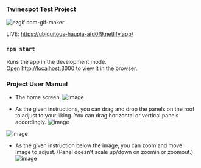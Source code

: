### Twinespot Test Project
![ezgif com-gif-maker](https://user-images.githubusercontent.com/37417955/188271966-77c2bd2e-5676-4277-bf73-8c1ecf18f68c.gif)

LIVE: https://ubiquitous-haupia-afd0f9.netlify.app/
### `npm start`

Runs the app in the development mode.\
Open [http://localhost:3000](http://localhost:3000) to view it in the browser.

### Project User Manual
- The home screen.
![image](https://user-images.githubusercontent.com/37417955/188271521-39cae244-35cb-4042-a842-7473deb9f743.png)

- As the given instructions, you can drag and drop the panels on the roof to adjust to your liking. You can drag horizontal or vertical panels accordingly.
![image](https://user-images.githubusercontent.com/37417955/188271612-948e6aa4-d1d5-4d00-af80-98d4c831254e.png)

![image](https://user-images.githubusercontent.com/37417955/188271640-ff2d2524-3bea-4dd8-89a0-cad08db247ef.png)

- As the given instruction below the image, you can zoom and move image to adjust. (Panel doesn't scale up/down on zoomin or zoomout.)
![image](https://user-images.githubusercontent.com/37417955/188271686-98492539-4d18-4684-bee3-87aa7d63c35e.png)



